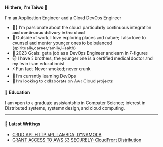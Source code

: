 #### Hi there, I'm Taiwo 👋


I'm an Application Engineer and a Cloud DevOps Engineer

   - 👨‍💻 I’m passionate about the cloud, particularly continuous integration and continuous delivery in the cloud
   - 🎻 Outside of work, I love exploring places and nature; I also love to counsel and mentor younger ones to be balanced (spiritually,career,family,Health) 
   - 🥅 2023 Goals: get a job as a DevOps Engineer and earn in 7-figures
   - 🐱 I have 2 brothers, the younger one is a certified medical doctor and my twin is an educationist
   - ⚡ Fun fact: Never smoked; never drunk
   - 🌱 I’m currently learning DevOps
   - 👯 I’m looking to collaborate on Aws Cloud projects


#### 📕 Education
I am open to a graduate assistantship in Computer Science; interest in Distributed systems, systemn design, and cloud computing.
   
   
   
___


#### 📕 Latest Writings

- [CRUD API: HTTP API, LAMBDA, DYNAMODB](https://amaotaiwo08.medium.com/crud-api-http-api-lambda-dynamodb-c6137d2e3bf3)
- [GRANT ACCESS TO AWS S3 SECURELY: CloudFront Distribution](https://medium.com/@amaotaiwo08/grant-access-to-aws-s3-securely-cloudfront-distribution-2a8a9e29eb43)


  


